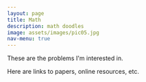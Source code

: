 ```yaml
---
layout: page
title: Math
description: math doodles
image: assets/images/pic05.jpg
nav-menu: true
---
```


These are the problems I'm interested in.

Here are links to papers, online resources, etc.

